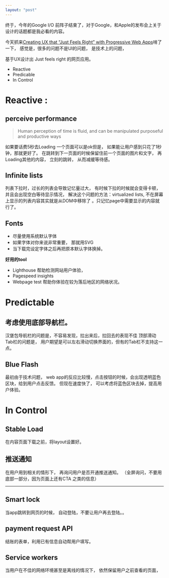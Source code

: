 ```yaml
---
layout: "post"
---
```


终于，今年的Google I/O 前阵子结束了，对于Google，和Apple的发布会上关于设计的话题都是我必看的内容。 


今天抓来[Creating UX that “Just Feels Right” with Progressive Web Apps](https://www.youtube.com/watch?v=mmq-KVeO-uU&list=PLRDt1-VhUOFrzO0zvL9dG9jkFJKrzzD9X)啃了一下， 感觉是，很多的问题不是UI的问题， 是技术上的问题， 


基于UX设计出 Just feels right 的网页应用。

* Reactive 
* Predicable
* In Control 

# Reactive : 

## perceive performance 

> Human perception of time is fluid, and can be manipulated purposeful and productive ways 


如果要话费5秒去Loading 一个页面可以是ok但是， 如果能让用户感到只花了1秒钟，那就更好了。 
在跳转到下一页面的时候保留住前一个页面的图片和文字， 再Loading其他的内容， 立刻的跳转， 从而减缓等待感。 

## Infinite lists 

列表下拉时，过长的列表会导致记忆量过大， 有时候下拉的时候就会变得卡顿， 并且会出现空白等待显示情况， 解决这个问题的方法：virtualized lists, 不在屏幕上显示的列表内容其实就是从DOM中移除了 。只记忆page中需要显示的内容就行了。 

## Fonts

* 尽量使用系统默认字体
* 如果字体对你来说非常重要， 那就用SVG
* 当下载完设定字体之后再把原本默认字体换掉。 

**好用的tool**

* Lighthouse 帮助检测网站用户体验，
* Pagespeed insights 
* Webpage test 帮助你体验在较为落后地区的网络状况。 

# Predictable

## 考虑使用底部导航栏。 

汉堡包导航栏的问题是，不容易发现，拉出来后，拉回去的表现不佳
顶部滑动Tab栏的问题是， 用户期望是可以左右滑动切换界面的，但有的Tab栏不支持这一点。 

## Blue Flash 

最初由于技术问题， web app的反应比较慢，点击按钮的时候，会出现透明蓝色区块，给到用户点击反馈。 
但现在速度快了， 可以考虑将蓝色区块去掉，提高用户体验。 


# In Control 

## Stable Load

在内容页面下载之前，将layout设置好。 

## 推送通知
在用户用到相关的情形下， 再询问用户是否开通推送通知。 （全屏询问，不要用底部一部分，因为页面上还有CTA 之类的信息） 



*****
## Smart lock 
当app跳转到网页的时候， 自动登陆，不要让用户再去登陆。。


## payment  request API 

结账的表单，利用已有信息自动帮用户填写。 

##  Service workers 

当用户在不佳的网络环境甚至是离线的情况下， 依然保留用户之前查看的页面， 


